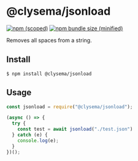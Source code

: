 # @clysema/jsonload

[![npm (scoped)](https://img.shields.io/npm/v/@clysema/jsonload.svg)](https://www.npmjs.com/package/@clysema/jsonload)
[![npm bundle size (minified)](https://img.shields.io/bundlephobia/min/@clysema/jsonload.svg)](https://www.npmjs.com/package/@clysema/jsonload)

Removes all spaces from a string.

## Install

```
$ npm install @clysema/jsonload
```

## Usage

```js
const jsonload = require("@clysema/jsonload");

(async () => {
  try {
    const test = await jsonload("./test.json")
  } catch (e) {
    console.log(e);
  }
})();
```
